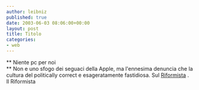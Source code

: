 ```yaml
---
author: leibniz
published: true
date: 2003-06-03 08:06:00+00:00
layout: post
title: Titolo
categories:
- web
---
```


   **   Niente pc per noi   
** Non e uno sfogo dei seguaci della Apple, ma l'ennesima denuncia che la cultura del politically correct e esageratamente fastidiosa. Sul  [   Riformista](http://www.ilriformista.it/documenti/index.asp)   .   
  Il Riformista
